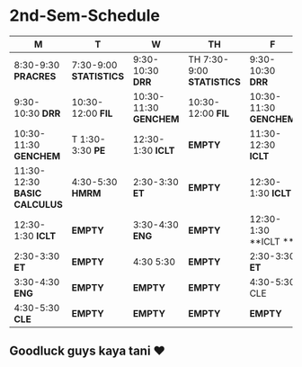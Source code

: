# 2nd-Sem-Schedule
| M | T  | W | TH  | F |
|---|---|---|---|---|
| 8:30-9:30 **PRACRES**  | 7:30-9:00 **STATISTICS**  |  9:30-10:30 **DRR** |TH 7:30-9:00 **STATISTICS** |  9:30-10:30 **DRR**  |
| 9:30-10:30 **DRR**  |  10:30-12:00 **FIL**  |  10:30-11:30 **GENCHEM** | 10:30-12:00 **FIL** |  10:30-11:30 **GENCHEM** |
| 10:30-11:30 **GENCHEM** |T 1:30-3:30 **PE**  | 12:30-1:30 **ICLT** | **EMPTY**  |  11:30-12:30 **ICLT**  |
| 11:30-12:30 **BASIC CALCULUS** |4:30-5:30 **HMRM** |  2:30-3:30 **ET** | **EMPTY** | 12:30-1:30 **ICLT** |
| 12:30-1:30 **ICLT** |**EMPTY**|  3:30-4:30 **ENG**| **EMPTY** | 12:30-1:30 **ICLT **| 2:30-3:30 **ET** |
| 2:30-3:30 **ET**| **EMPTY**|  4:30 5:30 | **EMPTY** | 2:30-3:30 **ET** | 3:30-4:30 **ENG** |
| 3:30-4:30 **ENG**| **EMPTY** | **EMPTY**| **EMPTY**| 4:30-5:30 CLE |
| 4:30-5:30 **CLE** | **EMPTY** |**EMPTY** | **EMPTY** | **EMPTY**|

## Goodluck guys kaya tani ❤️


